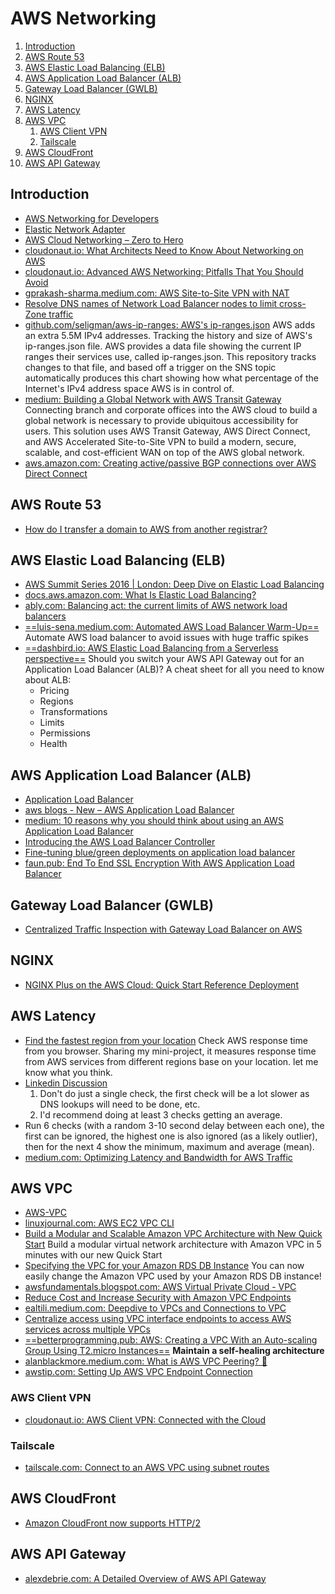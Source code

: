 # AWS Networking

1. [Introduction](#introduction)
2. [AWS Route 53](#aws-route-53)
3. [AWS Elastic Load Balancing (ELB)](#aws-elastic-load-balancing-elb)
4. [AWS Application Load Balancer (ALB)](#aws-application-load-balancer-alb)
5. [Gateway Load Balancer (GWLB)](#gateway-load-balancer-gwlb)
6. [NGINX](#nginx)
7. [AWS Latency](#aws-latency)
8. [AWS VPC](#aws-vpc)
    1. [AWS Client VPN](#aws-client-vpn)
    2. [Tailscale](#tailscale)
9. [AWS CloudFront](#aws-cloudfront)
10. [AWS API Gateway](#aws-api-gateway)

## Introduction

- [AWS Networking for Developers](https://aws.amazon.com/es/blogs/apn/aws-networking-for-developers/)
- [Elastic Network Adapter](https://aws.amazon.com/blogs/aws/elastic-network-adapter-high-performance-network-interface-for-amazon-ec2)
- [AWS Cloud Networking – Zero to Hero](http://www.netdesignarena.com/index.php/2020/04/15/new-blog-series-aws-cloud-networking-zero-to-hero/)
- [cloudonaut.io: What Architects Need to Know About Networking on AWS](https://cloudonaut.io/what-architects-need-to-know-about-networking-on-aws/)
- [cloudonaut.io: Advanced AWS Networking: Pitfalls That You Should Avoid](https://cloudonaut.io/advanved-aws-networking-pitfalls-that-you-should-avoid/)
- [gprakash-sharma.medium.com: AWS Site-to-Site VPN with NAT](https://gprakash-sharma.medium.com/aws-site-to-site-vpn-with-nat-8bb99f4653ab)
- [Resolve DNS names of Network Load Balancer nodes to limit cross-Zone traffic](https://aws.amazon.com/blogs/networking-and-content-delivery/resolve-dns-names-of-network-load-balancer-nodes-to-limit-cross-zone-traffic)
- [github.com/seligman/aws-ip-ranges: AWS's ip-ranges.json](https://github.com/seligman/aws-ip-ranges) AWS adds an extra 5.5M IPv4 addresses. Tracking the history and size of AWS's ip-ranges.json file. AWS provides a data file showing the current IP ranges their services use, called ip-ranges.json. This repository tracks changes to that file, and based off a trigger on the SNS topic automatically produces this chart showing how what percentage of the Internet's IPv4 address space AWS is in control of.
- [medium: Building a Global Network with AWS Transit Gateway](https://medium.com/avmconsulting-blog/building-a-global-network-with-aws-transit-gateway-7ab0e5222f12) Connecting branch and corporate offices into the AWS cloud to build a global network is necessary to provide ubiquitous accessibility for users. This solution uses AWS Transit Gateway, AWS Direct Connect, and AWS Accelerated Site-to-Site VPN to build a modern, secure, scalable, and cost-efficient WAN on top of the AWS global network.
- [aws.amazon.com: Creating active/passive BGP connections over AWS Direct Connect](https://aws.amazon.com/blogs/networking-and-content-delivery/creating-active-passive-bgp-connections-over-aws-direct-connect/)

## AWS Route 53

- [How do I transfer a domain to AWS from another registrar?](https://aws.amazon.com/premiumsupport/knowledge-center/transfer-domain-to-aws/)

## AWS Elastic Load Balancing (ELB)

- [AWS Summit Series 2016 | London: Deep Dive on Elastic Load Balancing](https://www.youtube.com/watch?v=HinwLb2lpLQ)
- [docs.aws.amazon.com: What Is Elastic Load Balancing?](http://docs.aws.amazon.com/elasticloadbalancing/latest/userguide/what-is-load-balancing.html)
- [ably.com: Balancing act: the current limits of AWS network load balancers](https://ably.com/blog/limits-aws-network-load-balancers)
- [==luis-sena.medium.com: Automated AWS Load Balancer Warm-Up==](https://luis-sena.medium.com/automated-aws-load-balancer-warm-up-d0b4084c8bbc) Automate AWS load balancer to avoid issues with huge traffic spikes
- [==dashbird.io: AWS Elastic Load Balancing from a Serverless perspective==](https://dashbird.io/blog/aws-application-load-balancer/) Should you switch your AWS API Gateway out for an Application Load Balancer (ALB)? A cheat sheet for all you need to know about ALB:
    - Pricing
    - Regions
    - Transformations
    - Limits
    - Permissions
    - Health

## AWS Application Load Balancer (ALB)

- [Application Load Balancer](https://aws.amazon.com/elasticloadbalancing/applicationloadbalancer/)
- [aws blogs - New – AWS Application Load Balancer](https://aws.amazon.com/blogs/aws/new-aws-application-load-balancer/)
- [medium: 10 reasons why you should think about using an AWS Application Load Balancer](https://medium.com/ankercloud-engineering/10-reasons-why-you-should-think-about-using-an-aws-application-loadbalancer-945f57816c34)
- [Introducing the AWS Load Balancer Controller](https://aws.amazon.com/blogs/containers/introducing-aws-load-balancer-controller/)
- [Fine-tuning blue/green deployments on application load balancer](https://aws.amazon.com/blogs/devops/blue-green-deployments-with-application-load-balancer/)
- [faun.pub: End To End SSL Encryption With AWS Application Load Balancer](https://faun.pub/end-to-end-ssl-encryption-with-aws-application-load-balancer-b43db918bd9e)

## Gateway Load Balancer (GWLB)

- [Centralized Traffic Inspection with Gateway Load Balancer on AWS](https://aws.amazon.com/blogs/apn/centralized-traffic-inspection-with-gateway-load-balancer-on-aws/)

## NGINX

- [NGINX Plus on the AWS Cloud: Quick Start Reference Deployment](https://aws.amazon.com/about-aws/whats-new/2016/09/nginx-plus-on-the-aws-cloud-quick-start-reference-deployment/)

## AWS Latency

- [Find the fastest region from your location](http://aws-latency.altaircp.com/) Check AWS response time from you browser. Sharing my mini-project, it measures response time from AWS services from different regions base on your location. let me know what you think.
- [Linkedin Discussion](https://www.linkedin.com/groups/49531/49531-6092152919937794052)
    1. Don't do just a single check, the first check will be a lot slower as DNS lookups will need to be done, etc.
    2. I'd recommend doing at least 3 checks getting an average.
- Run 6 checks (with a random 3-10 second delay between each one), the first can be ignored, the highest one is also ignored (as a likely outlier), then for the next 4 show the minimum, maximum and average (mean).
- [medium.com: Optimizing Latency and Bandwidth for AWS Traffic](https://medium.com/aws-activate-startup-blog/optimizing-latency-and-bandwidth-for-aws-traffic-cdfd18d0d0f7)

## AWS VPC

- [AWS-VPC](https://en.wikipedia.org/wiki/Amazon_Virtual_Private_Cloud)
- [linuxjournal.com: AWS EC2 VPC CLI](http://www.linuxjournal.com/content/aws-ec2-vpc-cli)
- [Build a Modular and Scalable Amazon VPC Architecture with New Quick Start](https://aws.amazon.com/about-aws/whats-new/2016/07/build-a-modular-and-scalable-amazon-vpc-architecture-with-new-quick-start) Build a modular virtual network architecture with Amazon VPC in 5 minutes with our new Quick Start
- [Specifying the VPC for your Amazon RDS DB Instance](https://aws.amazon.com/about-aws/whats-new/2016/08/specifying-the-vpc-for-your-amazon-rds-db-instance/) You can now easily change the Amazon VPC used by your Amazon RDS DB instance!
- [awsfundamentals.blogspot.com: AWS Virtual Private Cloud - VPC](https://awsfundamentals.blogspot.com/2019/12/aws-vpc-fundamental.html)
- [Reduce Cost and Increase Security with Amazon VPC Endpoints](https://aws.amazon.com/blogs/architecture/reduce-cost-and-increase-security-with-amazon-vpc-endpoints/)
- [ealtili.medium.com: Deepdive to VPCs and Connections to VPC](https://ealtili.medium.com/deepdive-to-vpcs-and-connections-to-vpc-2de3fb164d7c)
- [Centralize access using VPC interface endpoints to access AWS services across multiple VPCs](https://aws.amazon.com/blogs/networking-and-content-delivery/centralize-access-using-vpc-interface-endpoints/)
- [==betterprogramming.pub: AWS: Creating a VPC With an Auto-scaling Group Using T2.micro Instances==](https://betterprogramming.pub/aws-creating-a-vpc-with-an-auto-scaling-group-using-t2-micro-instances-4ac2c5c7795b) **Maintain a self-healing architecture**
- [alanblackmore.medium.com: What is AWS VPC Peering? 🌟](https://alanblackmore.medium.com/what-is-aws-vpc-peering-af85c1e29fb2)
- [awstip.com: Setting Up AWS VPC Endpoint Connection](https://awstip.com/setting-up-aws-vpc-endpoint-connection-d4294d0c2204)

### AWS Client VPN

- [cloudonaut.io: AWS Client VPN: Connected with the Cloud](https://cloudonaut.io/aws-client-vpn-connected-with-the-cloud/)

### Tailscale

- [tailscale.com: Connect to an AWS VPC using subnet routes](https://tailscale.com/kb/1021/install-aws/)

## AWS CloudFront

- [Amazon CloudFront now supports HTTP/2](https://aws.amazon.com/about-aws/whats-new/2016/09/amazon-cloudfront-now-supports-http2/)

## AWS API Gateway

- [alexdebrie.com: A Detailed Overview of AWS API Gateway](https://www.alexdebrie.com/posts/api-gateway-elements/)